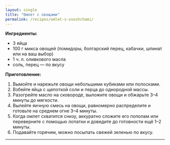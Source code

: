 ```yaml
---
layout: single
title: "Омлет с овощами"
permalink: /recipes/omlet-s-ovoshchami/
---
```


**Ингредиенты:**
- 3 яйца  
- 100 г микса овощей (помидоры, болгарский перец, кабачки, шпинат или на ваш выбор)  
- 1 ч. л. оливкового масла  
- соль, перец — по вкусу  

**Приготовление:**
1. Вымойте и нарежьте овощи небольшими кубиками или полосками.  
2. Взбейте яйца с щепоткой соли и перца до однородной массы.  
3. Разогрейте масло на сковороде, выложите овощи и обжарьте 3–4 минуты до мягкости.  
4. Вылейте яичную смесь на овощи, равномерно распределите и готовьте на среднем огне 3–4 минуты.  
5. Когда омлет схватится снизу, аккуратно сложите его пополам или переверните с помощью лопатки и доведите до готовности ещё 1–2 минуты.  
6. Подавайте горячим, можно посыпать свежей зеленью по вкусу.  

---
